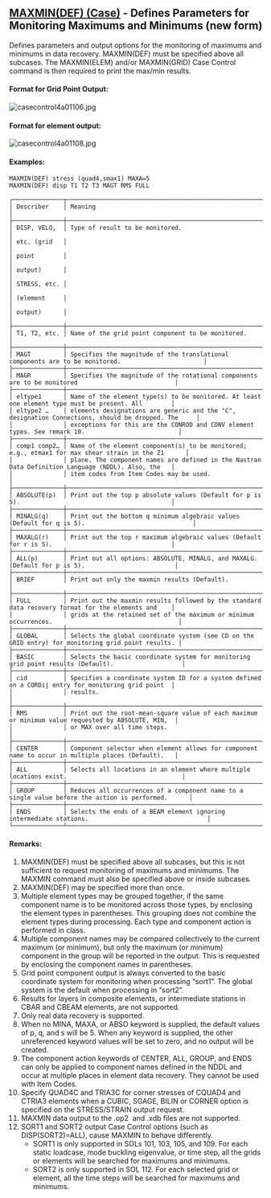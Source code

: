 ## [MAXMIN(DEF) (Case)](https://nexus.hexagon.com/documentationcenter/bundle/MSC_Nastran_2022.4/page/Nastran_Combined_Book/qrg/casecontrol4a/TOC.MAXMIN.DEF.Case.xhtml) - Defines Parameters for Monitoring Maximums and Minimums (new form)

Defines parameters and output options for the monitoring of maximums and minimums in data recovery. MAXMIN(DEF) must be specified above all subcases. The MAXMIN(ELEM) and/or MAXMIN(GRID) Case Control command is then required to print the max/min results.

#### Format for Grid Point Output:

![casecontrol4a01106.jpg](https://help-be.hexagonmi.com/bundle/MSC_Nastran_2022.4/page/Nastran_Combined_Book/qrg/casecontrol4a/../../../assets/casecontrol4a01106.jpg?_LANG=enus)  

#### Format for element output:

![casecontrol4a01108.jpg](https://help-be.hexagonmi.com/bundle/MSC_Nastran_2022.4/page/Nastran_Combined_Book/qrg/casecontrol4a/../../../assets/casecontrol4a01108.jpg?_LANG=enus)  

#### Examples:

```nastran
MAXMIN(DEF) stress (quad4,smax1) MAXA=5
MAXMIN(DEF) disp T1 T2 T3 MAGT RMS FULL
```

```text
┌──────────────┬────────────────────────────────────────────────────────────────────────────────────────────────────┐
│ Describer    │ Meaning                                                                                            │
├──────────────┼────────────────────────────────────────────────────────────────────────────────────────────────────┤
│ DISP, VELO,  │ Type of result to be monitored.                                                                    │
│ etc. (grid   │                                                                                                    │
│ point        │                                                                                                    │
│ output)      │                                                                                                    │
│ STRESS, etc. │                                                                                                    │
│ (element     │                                                                                                    │
│ output)      │                                                                                                    │
├──────────────┼────────────────────────────────────────────────────────────────────────────────────────────────────┤
│ T1, T2, etc. │ Name of the grid point component to be monitored.                                                  │
├──────────────┼────────────────────────────────────────────────────────────────────────────────────────────────────┤
│ MAGT         │ Specifies the magnitude of the translational components are to be monitored.                       │
├──────────────┼────────────────────────────────────────────────────────────────────────────────────────────────────┤
│ MAGR         │ Specifies the magnitude of the rotational components are to be monitored                           │
├──────────────┼────────────────────────────────────────────────────────────────────────────────────────────────────┤
│ eltype1      │ Name of the element type(s) to be monitored. At least one element type must be present. All        │
│ eltype2 …    │ elements designations are generic and the "C", designation Connections, should be dropped. The     │
│              │ exceptions for this are the CONROD and CONV element types. See remark 10.                          │
├──────────────┼────────────────────────────────────────────────────────────────────────────────────────────────────┤
│ comp1 comp2… │ Name of the element component(s) to be monitored; e.g., etmax1 for max shear strain in the Z1      │
│              │ plane. The component names are defined in the Nastran Data Definition Language (NDDL). Also, the   │
│              │ item codes from Item Codes may be used.                                                            │
├──────────────┼────────────────────────────────────────────────────────────────────────────────────────────────────┤
│ ABSOLUTE(p)  │ Print out the top p absolute values (Default for p is 5).                                          │
├──────────────┼────────────────────────────────────────────────────────────────────────────────────────────────────┤
│ MINALG(q)    │ Print out the bottom q minimum algebraic values (Default for q is 5).                              │
├──────────────┼────────────────────────────────────────────────────────────────────────────────────────────────────┤
│ MAXALG(r)    │ Print out the top r maximum algebraic values (Default for r is 5).                                 │
├──────────────┼────────────────────────────────────────────────────────────────────────────────────────────────────┤
│ ALL(p)       │ Print out all options: ABSOLUTE, MINALG, and MAXALG. (Default for p is 5).                         │
├──────────────┼────────────────────────────────────────────────────────────────────────────────────────────────────┤
│ BRIEF        │ Print out only the maxmin results (Default).                                                       │
├──────────────┼────────────────────────────────────────────────────────────────────────────────────────────────────┤
│ FULL         │ Print out the maxmin results followed by the standard data recovery format for the elements and    │
│              │ grids at the retained set of the maximum or minimum occurrences.                                   │
├──────────────┼────────────────────────────────────────────────────────────────────────────────────────────────────┤
│ GLOBAL       │ Selects the global coordinate system (see CD on the GRID entry) for monitoring grid point results. │
├──────────────┼────────────────────────────────────────────────────────────────────────────────────────────────────┤
│ BASIC        │ Selects the basic coordinate system for monitoring grid point results (Default).                   │
├──────────────┼────────────────────────────────────────────────────────────────────────────────────────────────────┤
│ cid          │ Specifies a coordinate system ID for a system defined on a CORDij entry for monitoring grid point  │
│              │ results.                                                                                           │
├──────────────┼────────────────────────────────────────────────────────────────────────────────────────────────────┤
│ RMS          │ Print out the root-mean-square value of each maximum or minimum value requested by ABSOLUTE, MIN,  │
│              │ or MAX over all time steps.                                                                        │
├──────────────┼────────────────────────────────────────────────────────────────────────────────────────────────────┤
│ CENTER       │ Component selector when element allows for component name to occur in multiple places (Default).   │
├──────────────┼────────────────────────────────────────────────────────────────────────────────────────────────────┤
│ ALL          │ Selects all locations in an element where multiple locations exist.                                │
├──────────────┼────────────────────────────────────────────────────────────────────────────────────────────────────┤
│ GROUP        │ Reduces all occurrences of a component name to a single value before the action is performed.      │
├──────────────┼────────────────────────────────────────────────────────────────────────────────────────────────────┤
│ ENDS         │ Selects the ends of a BEAM element ignoring intermediate stations.                                 │
└──────────────┴────────────────────────────────────────────────────────────────────────────────────────────────────┘
```

#### Remarks:

1. MAXMIN(DEF) must be specified above all subcases, but this is not sufficient to request monitoring of maximums and minimums. The MAXMIN command must also be specified above or inside subcases.
2. MAXMIN(DEF) may be specified more than once.
3. Multiple element types may be grouped together, if the same component name is to be monitored across those types, by enclosing the element types in parentheses. This grouping does not combine the element types during processing. Each type and component action is performed in class.
4. Multiple component names may be compared collectively to the current maximum (or minimum), but only the maximum (or minimum) component in the group will be reported in the output. This is requested by enclosing the component names in parentheses.
5. Grid point component output is always converted to the basic coordinate system for monitoring when processing “sort1”. The global system is the default when processing in “sort2”.
6. Results for layers in composite elements, or intermediate stations in CBAR and CBEAM elements, are not supported.
7. Only real data recovery is supported.
8. When no MINA, MAXA, or ABSO keyword is supplied, the default values of p, q, and s will be 5. When any keyword is supplied, the other unreferenced keyword values will be set to zero, and no output will be created.
9. The component action keywords of CENTER, ALL, GROUP, and ENDS can only be applied to component names defined in the NDDL and occur at multiple places in element data recovery. They cannot be used with Item Codes.
10. Specify QUAD4C and TRIA3C for corner stresses of CQUAD4 and CTRIA3 elements when a CUBIC, SGAGE, BILIN or CORNER option is specified on the STRESS/STRAIN output request.
11. MAXMIN data output to the  .op2  and  .xdb  files are not supported.
12. SORT1 and SORT2 output Case Control options (such as DISP(SORT2)=ALL), cause MAXMIN to behave differently.
     - SORT1 is only supported in SOLs 101, 103, 105, and 109. For each static loadcase, mode buckling eigenvalue, or time step, all the grids or elements will be searched for maximums and minimums.
     - SORT2 is only supported in SOL 112. For each selected grid or element, all the time steps will be searched for maximums and minimums.
